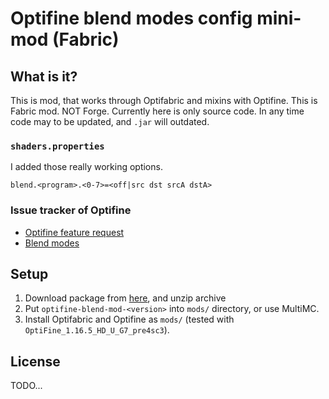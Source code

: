 # Optifine blend modes config mini-mod (Fabric)

## What is it?

This is mod, that works through Optifabric and mixins with Optifine. This is Fabric mod. NOT Forge. Currently here is only source code. In any time code may to be updated, and `.jar` will outdated. 

### `shaders.properties`

I added those really working options.

```
blend.<program>.<0-7>=<off|src dst srcA dstA>
```

### Issue tracker of Optifine

- [Optifine feature request](https://github.com/sp614x/optifine/issues/5263)
- [Blend modes](https://www.khronos.org/opengl/wiki/Blending)

## Setup

1. Download package from [here](https://github.com/helixd2s/OptifineBlendMod/releases), and unzip archive
2. Put `optifine-blend-mod-<version>` into `mods/` directory, or use MultiMC.
3. Install Optifabric and Optifine as `mods/` (tested with `OptiFine_1.16.5_HD_U_G7_pre4sc3`). 

## License

TODO...
